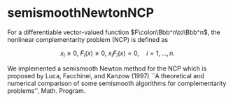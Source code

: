 # semismoothNewtonNCP

For a differentiable vector-valued function $F\colon\Bbb^n\to\Bbb^n$, the nonlinear complementarity problem (NCP) is defined as

$$
x_i\ge0,\ F_i(x)\ge0,\ x_iF_i(x)=0,\quad i=1,\dots,n.
$$

We implemented a semismooth Newton method for the NCP which is proposed by Luca, Facchinei, and Kanzow (1997) ``A theoretical and numerical comparison of some semismooth algorithms for complementarity problems'', Math. Program.
